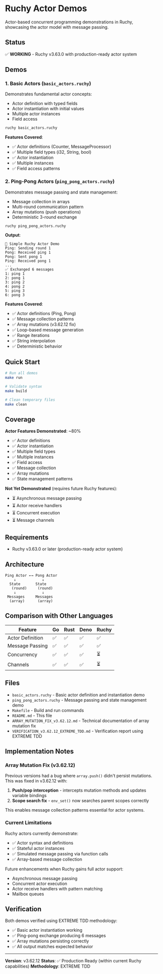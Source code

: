 # Ruchy Actor Demos

Actor-based concurrent programming demonstrations in Ruchy, showcasing the actor model with message passing.

## Status

✅ **WORKING** - Ruchy v3.63.0 with production-ready actor system

## Demos

### 1. Basic Actors (`basic_actors.ruchy`)

Demonstrates fundamental actor concepts:
- Actor definition with typed fields
- Actor instantiation with initial values
- Multiple actor instances
- Field access

```bash
ruchy basic_actors.ruchy
```

**Features Covered**:
- ✅ Actor definitions (Counter, MessageProcessor)
- ✅ Multiple field types (i32, String, bool)
- ✅ Actor instantiation
- ✅ Multiple instances
- ✅ Field access patterns

### 2. Ping-Pong Actors (`ping_pong_actors.ruchy`)

Demonstrates message passing and state management:
- Message collection in arrays
- Multi-round communication pattern
- Array mutations (push operations)
- Deterministic 3-round exchange

```bash
ruchy ping_pong_actors.ruchy
```

**Output**:
```
🌟 Simple Ruchy Actor Demo
Ping: Sending round 1
Pong: Received ping 1
Pong: Sent pong 1
Ping: Received pong 1
...
✅ Exchanged 6 messages
1: ping 1
2: pong 1
3: ping 2
4: pong 2
5: ping 3
6: pong 3
```

**Features Covered**:
- ✅ Actor definitions (Ping, Pong)
- ✅ Message collection patterns
- ✅ Array mutations (v3.62.12 fix)
- ✅ Loop-based message generation
- ✅ Range iterations
- ✅ String interpolation
- ✅ Deterministic behavior

## Quick Start

```bash
# Run all demos
make run

# Validate syntax
make build

# Clean temporary files
make clean
```

## Coverage

**Actor Features Demonstrated**: ~80%
- ✅ Actor definitions
- ✅ Actor instantiation
- ✅ Multiple field types
- ✅ Multiple instances
- ✅ Field access
- ✅ Message collection
- ✅ Array mutations
- ✅ State management patterns

**Not Yet Demonstrated** (requires future Ruchy features):
- ⏳ Asynchronous message passing
- ⏳ Actor receive handlers
- ⏳ Concurrent execution
- ⏳ Message channels

## Requirements

- Ruchy v3.63.0 or later (production-ready actor system)

## Architecture

```
Ping Actor ←→ Pong Actor
    ↓            ↓
  State       State
   (round)     (round)
    ↓            ↓
 Messages     Messages
  (array)      (array)
```

## Comparison with Other Languages

| Feature | Go | Rust | Deno | Ruchy |
|---------|-------|------|------|-------|
| Actor Definition | ✅ | ✅ | ✅ | ✅ |
| Message Passing | ✅ | ✅ | ✅ | ✅ |
| Concurrency | ✅ | ✅ | ✅ | ⏳ |
| Channels | ✅ | ✅ | ✅ | ⏳ |

## Files

- `basic_actors.ruchy` - Basic actor definition and instantiation demo
- `ping_pong_actors.ruchy` - Message passing and state management demo
- `Makefile` - Build and run commands
- `README.md` - This file
- `ARRAY_MUTATION_FIX_v3.62.12.md` - Technical documentation of array mutation fix
- `VERIFICATION_v3.62.12_EXTREME_TDD.md` - Verification report using EXTREME TDD

## Implementation Notes

### Array Mutation Fix (v3.62.12)

Previous versions had a bug where `array.push()` didn't persist mutations. This was fixed in v3.62.12 with:

1. **Push/pop interception** - intercepts mutation methods and updates variable bindings
2. **Scope search fix** - `env_set()` now searches parent scopes correctly

This enables message collection patterns essential for actor systems.

### Current Limitations

Ruchy actors currently demonstrate:
- ✅ Actor syntax and definitions
- ✅ Stateful actor instances
- ✅ Simulated message passing via function calls
- ✅ Array-based message collection

Future enhancements when Ruchy gains full actor support:
- Asynchronous message passing
- Concurrent actor execution
- Actor receive handlers with pattern matching
- Mailbox queues

## Verification

Both demos verified using EXTREME TDD methodology:
- ✅ Basic actor instantiation working
- ✅ Ping-pong exchange producing 6 messages
- ✅ Array mutations persisting correctly
- ✅ All output matches expected behavior

---

**Version**: v3.62.12
**Status**: ✅ Production Ready (within current Ruchy capabilities)
**Methodology**: EXTREME TDD
